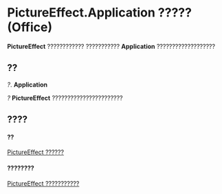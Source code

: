 
# PictureEffect.Application ????? (Office)

 **PictureEffect** ???????????? ??????????? **Application** ???????????????????


## ??

 _?_. **Application**

 _?_ **PictureEffect** ???????????????????????


## ????


#### ??


[PictureEffect ??????](af3f742a-e082-1abd-7df2-d1fb2f57c8a2.md)
#### ????????


[PictureEffect ???????????](http://msdn.microsoft.com/library/df7a24cd-db6f-1ab1-e0e4-3b332ba27bd5%28Office.15%29.aspx)
